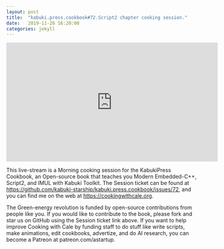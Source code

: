 ```yaml
---
layout: post
title:  "kabuki.press.cookbook#72.Script2 chapter cooking session."
date:   2019-11-26 16:20:00
categories: jekyll
---
```


<iframe width="560" height="315" src="https://www.youtube.com/embed/SevSbILZCis" frameborder="0" allow="accelerometer; autoplay; encrypted-media; gyroscope; picture-in-picture" allowfullscreen></iframe>

This live-stream is a Morning cooking session for the KabukiPress Cookbook, an Open-source book that teaches you Modern Embedded-C++, Script2, and IMUL with Kabuki Toolkit. The Session ticket can be found at https://github.com/kabuki-starship/kabuki.press.cookbook/issues/72, and you can find me on the web at https://cookingwithcale.org.

The Green-energy revolution is funded by open-source contributions from people like you.  If you would like to contribute to the book, please fork and star us on GitHub using the Session ticket link above. If you want to help improve Cooking with Cale by funding staff to do stuff like write scripts, make animations, edit cookbooks, advertize, and do AI research, you can become a Patreon at patreon.com/astartup.
